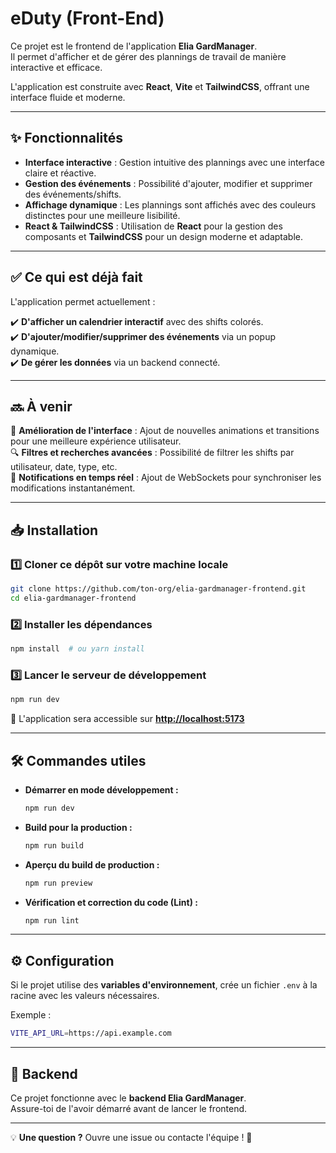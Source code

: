 # eDuty (Front-End)

Ce projet est le frontend de l'application **Elia GardManager**.  
Il permet d'afficher et de gérer des plannings de travail de manière interactive et efficace.

L'application est construite avec **React**, **Vite** et **TailwindCSS**, offrant une interface fluide et moderne.

---

## ✨ Fonctionnalités  

- **Interface interactive** : Gestion intuitive des plannings avec une interface claire et réactive.  
- **Gestion des événements** : Possibilité d'ajouter, modifier et supprimer des événements/shifts.  
- **Affichage dynamique** : Les plannings sont affichés avec des couleurs distinctes pour une meilleure lisibilité.  
- **React & TailwindCSS** : Utilisation de **React** pour la gestion des composants et **TailwindCSS** pour un design moderne et adaptable.  

---

## ✅ Ce qui est déjà fait  

L'application permet actuellement :  

✔️ **D'afficher un calendrier interactif** avec des shifts colorés.  
✔️ **D'ajouter/modifier/supprimer des événements** via un popup dynamique.  
✔️ **De gérer les données** via un backend connecté.  

---

## 🔜 À venir  

🚀 **Amélioration de l'interface** : Ajout de nouvelles animations et transitions pour une meilleure expérience utilisateur.  
🔍 **Filtres et recherches avancées** : Possibilité de filtrer les shifts par utilisateur, date, type, etc.  
📡 **Notifications en temps réel** : Ajout de WebSockets pour synchroniser les modifications instantanément.  

---

## 📥 Installation  

### 1️⃣ Cloner ce dépôt sur votre machine locale  
```sh
git clone https://github.com/ton-org/elia-gardmanager-frontend.git
cd elia-gardmanager-frontend
```

### 2️⃣ Installer les dépendances  
```sh
npm install  # ou yarn install
```

### 3️⃣ Lancer le serveur de développement  
```sh
npm run dev
```
📍 L'application sera accessible sur **[http://localhost:5173](http://localhost:5173)**  

---

## 🛠️ Commandes utiles  

- **Démarrer en mode développement :**  
  ```sh
  npm run dev
  ```
- **Build pour la production :**  
  ```sh
  npm run build
  ```
- **Aperçu du build de production :**  
  ```sh
  npm run preview
  ```
- **Vérification et correction du code (Lint) :**  
  ```sh
  npm run lint
  ```

---

## ⚙️ Configuration  

Si le projet utilise des **variables d'environnement**, crée un fichier `.env` à la racine avec les valeurs nécessaires.  

Exemple :  
```sh
VITE_API_URL=https://api.example.com
```

---

## 🔗 Backend  

Ce projet fonctionne avec le **backend Elia GardManager**.  
Assure-toi de l'avoir démarré avant de lancer le frontend.  

---

💡 **Une question ?** Ouvre une issue ou contacte l'équipe ! 🚀  
